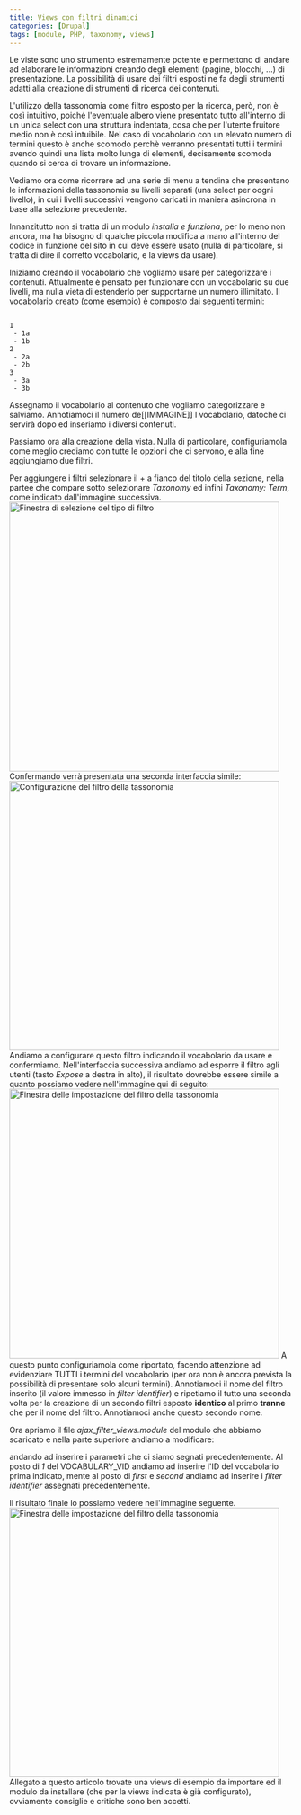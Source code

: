 ```yaml
---
title: Views con filtri dinamici
categories: [Drupal]
tags: [module, PHP, taxonomy, views]
---
```

Le viste sono uno strumento estremamente potente e permettono di andare ad elaborare le informazioni creando degli elementi (pagine, blocchi, ...) di presentazione. La possibilità di usare dei filtri esposti ne fa degli strumenti adatti alla creazione di strumenti di ricerca dei contenuti.

L'utilizzo della tassonomia come filtro esposto per la ricerca, però, non è così intuitivo, poiché l'eventuale albero viene presentato tutto all'interno di un unica select con una struttura indentata, cosa che per l'utente fruitore medio non è così intuibile.
Nel caso di vocabolario con un elevato numero di termini questo è anche scomodo perchè verranno presentati tutti i termini avendo quindi una lista molto lunga di elementi, decisamente scomoda quando si cerca di trovare un informazione.

Vediamo ora come ricorrere ad una serie di menu a tendina che presentano le informazioni della tassonomia su livelli separati (una select per oogni livello), in cui i livelli successivi vengono caricati in maniera asincrona in base alla selezione precedente.
<!--break-->
Innanzitutto non si tratta di un modulo _installa e funziona_, per lo meno non ancora, ma ha bisogno di qualche piccola modifica a mano all'interno del codice in funzione del sito in cui deve essere usato (nulla di particolare, si tratta di dire il corretto vocabolario, e la views da usare).

Iniziamo creando il vocabolario che vogliamo usare per categorizzare i contenuti. Attualmente è pensato per funzionare con un vocabolario su due livelli, ma nulla vieta di estenderlo per supportarne un numero illimitato.
Il vocabolario creato (come esempio) è composto dai seguenti termini:
~~~language-php

1
 - 1a
 - 1b
2
 - 2a
 - 2b
3
 - 3a
 - 3b

~~~

Assegnamo il vocabolario al contenuto che vogliamo categorizzare e salviamo. Annotiamoci il numero de[[IMMAGINE]]
l vocabolario, datoche ci servirà dopo ed inseriamo i diversi contenuti.

Passiamo ora alla creazione della vista. Nulla di particolare, configuriamola come meglio crediamo con tutte le opzioni che ci servono, e alla fine aggiungiamo due filtri.

Per aggiungere i filtri selezionare il + a fianco del titolo della sezione, nella partee che compare sotto selezionare _Taxonomy_ ed infini _Taxonomy: Term_, come indicato dall'immagine successiva.
<img src="/files/articolo/86/2_jpeg_20300.jpeg" width="480" alt="Finestra di selezione del tipo di filtro" />
Confermando  verrà presentata una seconda interfaccia simile:
<img src="/files/articolo/86/1_jpeg_87998.jpeg" width="480" alt="Configurazione del filtro della tassonomia" />
Andiamo a configurare questo filtro indicando il vocabolario da usare e confermiamo. Nell'interfaccia successiva andiamo ad esporre il  filtro agli utenti (tasto _Expose_ a destra in alto), il risultato dovrebbe essere simile a quanto possiamo vedere nell'immagine qui di seguito:
<img src="/files/articolo/86/4_jpeg_80393.jpeg" width="480" alt="Finestra delle impostazione del filtro della tassonomia" />
A questo punto configuriamola come riportato, facendo attenzione ad evidenziare TUTTI i termini del vocabolario (per ora non è ancora prevista la possibilità di presentare solo alcuni termini).
Annotiamoci il nome del filtro inserito (il valore immesso in _filter identifier_) e ripetiamo il tutto una seconda volta per la creazione di un secondo filtri esposto **identico** al primo **tranne** che per il nome del filtro. Annotiamoci anche questo secondo nome.

Ora apriamo il file _ajax_filter_views.module_ del modulo che abbiamo scaricato e nella parte superiore andiamo a modificare:
<?php
define('VOCABULARY_VID', 1);
define('FIRST_LEVEL_NAME',    'first');
define('SECOND_LEVEL_NAME',   'second');
?>
andando ad inserire i parametri che ci siamo segnati precedentemente. Al posto di _1_ del VOCABULARY_VID andiamo ad inserire l'ID del vocabolario prima indicato, mente al posto di _first_ e _second_ andiamo ad inserire i _filter identifier_ assegnati precedentemente.

Il risultato finale lo possiamo vedere nell'immagine seguente.
<img src="/files/articolo/86/3_jpeg_20680.jpeg" width="480" alt="Finestra delle impostazione del filtro della tassonomia" />
Allegato a questo articolo trovate una views di esempio da importare ed il modulo da installare (che per la views indicata è già configurato), ovviamente consiglie e critiche sono ben accetti.